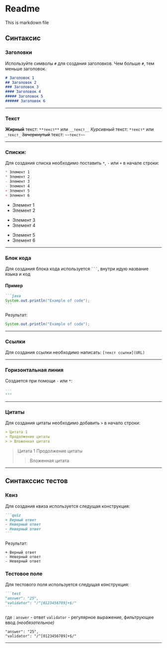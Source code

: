# Readme

This is markdown file


## Синтаксис

### Заголовки

Используйте символы `#` для создания заголовков. Чем больше `#`, тем меньше заголовок.

```markdown
# Заголовок 1
## Заголовок 2
### Заголовок 3
#### Заголовок 4
##### Заголовок 5
###### Заголовок 6
```

***
### Текст

**Жирный** текст: `**текст**` или `__текст__`
*Курсивный* текст: `*текст*` или `_текст_`
~~Зачеркнутый~~ текст: `~~текст~~`

***
### Списки:
Для создания списка необходимо поставить `*`, `-` или `+` в начале строки:
```markdown
* Элемент 1
* Элемент 2
- Элемент 3
- Элемент 4
+ Элемент 5
+ Элемент 6
```
* Элемент 1
* Элемент 2
- Элемент 3
- Элемент 4
+ Элемент 5
+ Элемент 6

***
### Блок кода
Для создания блока кода используется `` ``` ``, внутри идую название языка и код
#### Пример

````markdown
```java
System.out.println("Example of code");
```
````
Результат:
```java
System.out.println("Example of code");
```

***
### Ссылки
Для создания ссылки необходимо написать: `[текст ссылки](URL)`

***
### Горизонтальная линия

Создается при помощи `-` или `*`:
```markdown
---
***
```

***
### Цитаты
Для создания цитаты необходимо добавить `>` в начало строки:
```markdown
> Цитата 1
> Продолжение цитаты
> > Вложенная цитата
```
> Цитата 1
> Продолжение цитаты
> > Вложенная цитата
***

## Синтакссис тестов

### Квиз
Для создания квиза используется следущая конструкция:
````markdown
```quiz
+ Верный ответ
- Неверный ответ
- Неверный ответ
```
````
Результат:
```quiz
+ Верный ответ
- Неверный ответ
- Неверный ответ
```

### Тестовое поле
Для тестового поля используется следущая конструкция:
````markdown
```test
"answer": "25",
"validator": "/^[0123456789]+$/"
```
````
где :
`answer` - ответ
`validator` - регулярное выражение, фильтрующее ввод *(необязательное)*

```test
"answer": "25",
"validator": "/^[0123456789]+$/"
```
***
